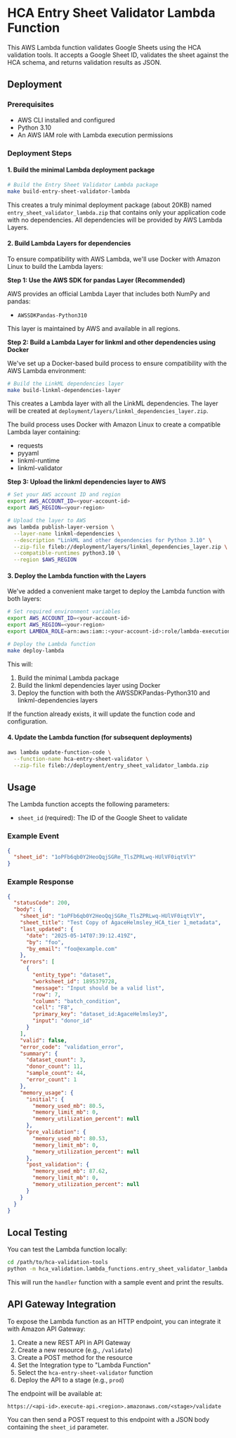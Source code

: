# HCA Entry Sheet Validator Lambda Function

This AWS Lambda function validates Google Sheets using the HCA validation tools. It accepts a Google Sheet ID, validates the sheet against the HCA schema, and returns validation results as JSON.

## Deployment

### Prerequisites

- AWS CLI installed and configured
- Python 3.10
- An AWS IAM role with Lambda execution permissions

### Deployment Steps

#### 1. Build the minimal Lambda deployment package

```bash
# Build the Entry Sheet Validator Lambda package
make build-entry-sheet-validator-lambda
```

This creates a truly minimal deployment package (about 20KB) named `entry_sheet_validator_lambda.zip` that contains only your application code with no dependencies. All dependencies will be provided by AWS Lambda Layers.

#### 2. Build Lambda Layers for dependencies

To ensure compatibility with AWS Lambda, we'll use Docker with Amazon Linux to build the Lambda layers:

**Step 1: Use the AWS SDK for pandas Layer (Recommended)**

AWS provides an official Lambda Layer that includes both NumPy and pandas:
- `AWSSDKPandas-Python310`

This layer is maintained by AWS and available in all regions.

**Step 2: Build a Lambda Layer for linkml and other dependencies using Docker**

We've set up a Docker-based build process to ensure compatibility with the AWS Lambda environment:

```bash
# Build the LinkML dependencies layer
make build-linkml-dependencies-layer
```

This creates a Lambda layer with all the LinkML dependencies. The layer will be created at `deployment/layers/linkml_dependencies_layer.zip`.

The build process uses Docker with Amazon Linux to create a compatible Lambda layer containing:
- requests
- pyyaml
- linkml-runtime
- linkml-validator

**Step 3: Upload the linkml dependencies layer to AWS**

```bash
# Set your AWS account ID and region
export AWS_ACCOUNT_ID=<your-account-id>
export AWS_REGION=<your-region>

# Upload the layer to AWS
aws lambda publish-layer-version \
  --layer-name linkml-dependencies \
  --description "LinkML and other dependencies for Python 3.10" \
  --zip-file fileb://deployment/layers/linkml_dependencies_layer.zip \
  --compatible-runtimes python3.10 \
  --region $AWS_REGION
```

#### 3. Deploy the Lambda function with the Layers

We've added a convenient make target to deploy the Lambda function with both layers:

```bash
# Set required environment variables
export AWS_ACCOUNT_ID=<your-account-id>
export AWS_REGION=<your-region>
export LAMBDA_ROLE=arn:aws:iam::<your-account-id>:role/lambda-execution-role

# Deploy the Lambda function
make deploy-lambda
```

This will:
1. Build the minimal Lambda package
2. Build the linkml dependencies layer using Docker
3. Deploy the function with both the AWSSDKPandas-Python310 and linkml-dependencies layers

If the function already exists, it will update the function code and configuration.

#### 4. Update the Lambda function (for subsequent deployments)

```bash
aws lambda update-function-code \
  --function-name hca-entry-sheet-validator \
  --zip-file fileb://deployment/entry_sheet_validator_lambda.zip
```

## Usage

The Lambda function accepts the following parameters:

- `sheet_id` (required): The ID of the Google Sheet to validate

### Example Event

```json
{
  "sheet_id": "1oPFb6qb0Y2HeoQqjSGRe_TlsZPRLwq-HUlVF0iqtVlY"
}
```

### Example Response

```json
{
  "statusCode": 200,
  "body": {
    "sheet_id": "1oPFb6qb0Y2HeoQqjSGRe_TlsZPRLwq-HUlVF0iqtVlY",
    "sheet_title": "Test Copy of AgaceHelmsley_HCA_tier 1_metadata",
    "last_updated": {
      "date": "2025-05-14T07:39:12.419Z",
      "by": "foo",
      "by_email": "foo@example.com"
    },
    "errors": [
      {
        "entity_type": "dataset",
        "worksheet_id": 1895379728,
        "message": "Input should be a valid list",
        "row": 7,
        "column": "batch_condition",
        "cell": "F8",
        "primary_key": "dataset_id:AgaceHelmsley3",
        "input": "donor_id"
      }
    ],
    "valid": false,
    "error_code": "validation_error",
    "summary": {
      "dataset_count": 3,
      "donor_count": 11,
      "sample_count": 44,
      "error_count": 1
    },
    "memory_usage": {
      "initial": {
        "memory_used_mb": 80.5,
        "memory_limit_mb": 0,
        "memory_utilization_percent": null
      },
      "pre_validation": {
        "memory_used_mb": 80.53,
        "memory_limit_mb": 0,
        "memory_utilization_percent": null
      },
      "post_validation": {
        "memory_used_mb": 87.62,
        "memory_limit_mb": 0,
        "memory_utilization_percent": null
      }
    }
  }
}
```

## Local Testing

You can test the Lambda function locally:

```bash
cd /path/to/hca-validation-tools
python -m hca_validation.lambda_functions.entry_sheet_validator_lambda.handler
```

This will run the `handler` function with a sample event and print the results.

## API Gateway Integration

To expose the Lambda function as an HTTP endpoint, you can integrate it with Amazon API Gateway:

1. Create a new REST API in API Gateway
2. Create a new resource (e.g., `/validate`)
3. Create a POST method for the resource
4. Set the Integration type to "Lambda Function"
5. Select the `hca-entry-sheet-validator` function
6. Deploy the API to a stage (e.g., `prod`)

The endpoint will be available at:
```
https://<api-id>.execute-api.<region>.amazonaws.com/<stage>/validate
```

You can then send a POST request to this endpoint with a JSON body containing the `sheet_id` parameter.
